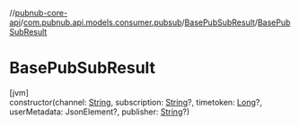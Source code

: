 //[pubnub-core-api](../../../index.md)/[com.pubnub.api.models.consumer.pubsub](../index.md)/[BasePubSubResult](index.md)/[BasePubSubResult](-base-pub-sub-result.md)

# BasePubSubResult

[jvm]\
constructor(channel: [String](https://kotlinlang.org/api/latest/jvm/stdlib/kotlin/-string/index.html), subscription: [String](https://kotlinlang.org/api/latest/jvm/stdlib/kotlin/-string/index.html)?, timetoken: [Long](https://kotlinlang.org/api/latest/jvm/stdlib/kotlin/-long/index.html)?, userMetadata: JsonElement?, publisher: [String](https://kotlinlang.org/api/latest/jvm/stdlib/kotlin/-string/index.html)?)
